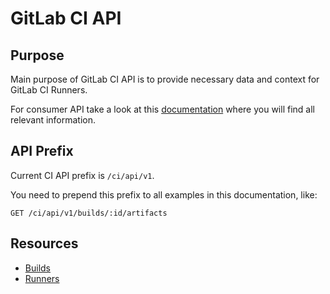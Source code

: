 # GitLab CI API

## Purpose

Main purpose of GitLab CI API is to provide necessary data and context for
GitLab CI Runners.

For consumer API take a look at this [documentation](../../api/README.md) where
you will find all relevant information.

## API Prefix

Current CI API prefix is `/ci/api/v1`.

You need to prepend this prefix to all examples in this documentation, like:

    GET /ci/api/v1/builds/:id/artifacts

## Resources

- [Builds](builds.md)
- [Runners](runners.md)
